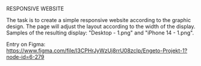 RESPONSIVE WEBSITE

The task is to create a simple responsive website according to the graphic design. The page will adjust the layout according to the width of the display. Samples of the resulting display: "Desktop - 1.png" and "iPhone 14 - 1.png".

Entry on Figma: https://www.figma.com/file/I3CPHrJyWzUj8rrU08zcIp/Engeto-Projekt-1?node-id=6-279
